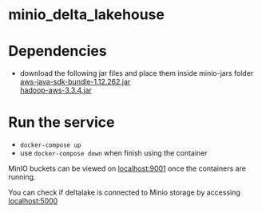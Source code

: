 # minio_delta_lakehouse

# Dependencies
- download the following jar files and place them inside minio-jars folder
    [aws-java-sdk-bundle-1.12.262.jar](https://mvnrepository.com/artifact/com.amazonaws/aws-java-sdk-bundle)<br>
    [hadoop-aws-3.3.4.jar](https://mvnrepository.com/artifact/org.apache.hadoop/hadoop-aws/3.3.4)

# Run the service
- `docker-compose up`
- use `docker-compose down` when finish using the container

MinIO buckets can be viewed on [localhost:9001](localhost"9001) once the containers are running.

You can check if deltalake is connected to Minio storage by accessing [localhost:5000](localhost:5000)
